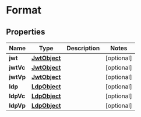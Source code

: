 # Format

## Properties

| Name      | Type                          | Description | Notes      |
| --------- | ----------------------------- | ----------- | ---------- |
| **jwt**   | [**JwtObject**](JwtObject.md) |             | [optional] |
| **jwtVc** | [**JwtObject**](JwtObject.md) |             | [optional] |
| **jwtVp** | [**JwtObject**](JwtObject.md) |             | [optional] |
| **ldp**   | [**LdpObject**](LdpObject.md) |             | [optional] |
| **ldpVc** | [**LdpObject**](LdpObject.md) |             | [optional] |
| **ldpVp** | [**LdpObject**](LdpObject.md) |             | [optional] |
